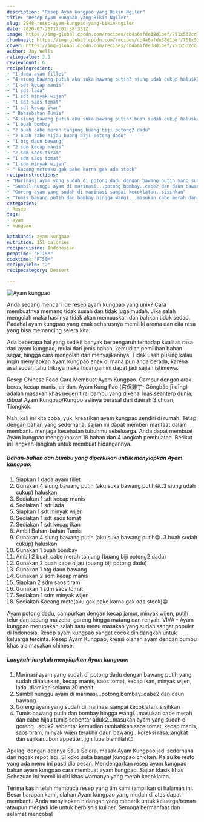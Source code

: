 ```yaml
---
description: "Resep Ayam kungpao yang Bikin Ngiler"
title: "Resep Ayam kungpao yang Bikin Ngiler"
slug: 2948-resep-ayam-kungpao-yang-bikin-ngiler
date: 2020-07-26T17:01:38.331Z
image: https://img-global.cpcdn.com/recipes/cb4a6afde38d1bef/751x532cq70/ayam-kungpao-foto-resep-utama.jpg
thumbnail: https://img-global.cpcdn.com/recipes/cb4a6afde38d1bef/751x532cq70/ayam-kungpao-foto-resep-utama.jpg
cover: https://img-global.cpcdn.com/recipes/cb4a6afde38d1bef/751x532cq70/ayam-kungpao-foto-resep-utama.jpg
author: Jay Wells
ratingvalue: 3.1
reviewcount: 6
recipeingredient:
- "1 dada ayam fillet"
- "4 siung bawang putih aku suka bawang putih3 siung udah cukup haluskan"
- "1 sdt kecap manis"
- "1 sdt lada"
- "1 sdt minyak wijen"
- "1 sdt saos tomat"
- "1 sdt kecap ikan"
- " Bahanbahan Tumis"
- "4 siung bawang putih aku suka bawang putih3 buah sudah cukup haluskan"
- "1 buah bombay"
- "2 buah cabe merah tanjung buang biji potong2 dadu"
- "2 buah cabe hijau buang biji potong dadu"
- "1 btg daun bawang"
- "2 sdm kecap manis"
- "2 sdm saos tiram"
- "1 sdm saos tomat"
- "1 sdm minyak wijen"
- " Kacang meteaku gak pake karna gak ada stock"
recipeinstructions:
- "Marinasi ayam yang sudah di potong dadu dengan bawang putih yang sudah dihaluskan, kecap manis, saos tomat, kecap ikan, minyak wijen, lada..diamkan selama 20 menit"
- "Sambil nunggu ayam di marinasi...potong bombay..cabe2 dan daun bawang"
- "Goreng ayam yang sudah di marinasi sampai kecoklatan..sisihkan"
- "Tumis bawang putih dan bombay hingga wangi...masukan cabe merah dan cabe hijau tumis sebentar aduk2...masukan ayam yang sudah di goreng...aduk2 sebentar kemudian tambahkan saos tomat, kecap manis, saos tiram, minyak wijen terakhir daun bawang...koreksi rasa..angkat dan sajikan...bon appetite...jgn lupa bismillah😊"
categories:
- Resep
tags:
- ayam
- kungpao

katakunci: ayam kungpao 
nutrition: 151 calories
recipecuisine: Indonesian
preptime: "PT15M"
cooktime: "PT50M"
recipeyield: "2"
recipecategory: Dessert

---
```



![Ayam kungpao](https://img-global.cpcdn.com/recipes/cb4a6afde38d1bef/751x532cq70/ayam-kungpao-foto-resep-utama.jpg)

Anda sedang mencari ide resep ayam kungpao yang unik? Cara membuatnya memang tidak susah dan tidak juga mudah. Jika salah mengolah maka hasilnya tidak akan memuaskan dan bahkan tidak sedap. Padahal ayam kungpao yang enak seharusnya memiliki aroma dan cita rasa yang bisa memancing selera kita.

Ada beberapa hal yang sedikit banyak berpengaruh terhadap kualitas rasa dari ayam kungpao, mulai dari jenis bahan, kemudian pemilihan bahan segar, hingga cara mengolah dan menyajikannya. Tidak usah pusing kalau ingin menyiapkan ayam kungpao enak di mana pun anda berada, karena asal sudah tahu triknya maka hidangan ini dapat jadi sajian istimewa.

Resep Chinese Food Cara Membuat Ayam Kungpao. Campur dengan arak beras, kecap manis, air dan. Ayam Kung Pao (宮保雞丁; Gōngbǎo jī dīng) adalah masakan khas negeri tirai bambu yang dikenal luas seantero dunia, dibuat Ayam Kungpao/Kungpo aslinya berasal dari daerah Sichuan, Tiongkok.


Nah, kali ini kita coba, yuk, kreasikan ayam kungpao sendiri di rumah. Tetap dengan bahan yang sederhana, sajian ini dapat memberi manfaat dalam membantu menjaga kesehatan tubuhmu sekeluarga. Anda dapat membuat Ayam kungpao menggunakan 18 bahan dan 4 langkah pembuatan. Berikut ini langkah-langkah untuk membuat hidangannya.

<!--inarticleads1-->

##### Bahan-bahan dan bumbu yang diperlukan untuk menyiapkan Ayam kungpao:

1. Siapkan 1 dada ayam fillet
1. Gunakan 4 siung bawang putih (aku suka bawang putih😁..3 siung udah cukup) haluskan
1. Sediakan 1 sdt kecap manis
1. Sediakan 1 sdt lada
1. Siapkan 1 sdt minyak wijen
1. Sediakan 1 sdt saos tomat
1. Sediakan 1 sdt kecap ikan
1. Ambil  Bahan-bahan Tumis
1. Gunakan 4 siung bawang putih (aku suka bawang putih😁..3 buah sudah cukup) haluskan
1. Gunakan 1 buah bombay
1. Ambil 2 buah cabe merah tanjung (buang biji potong2 dadu)
1. Gunakan 2 buah cabe hijau (buang biji potong dadu)
1. Gunakan 1 btg daun bawang
1. Gunakan 2 sdm kecap manis
1. Siapkan 2 sdm saos tiram
1. Gunakan 1 sdm saos tomat
1. Sediakan 1 sdm minyak wijen
1. Sediakan  Kacang mete(aku gak pake karna gak ada stock)😁


Ayam potong dadu, campurkan dengan kecap jamur, minyak wijen, putih telur dan tepung maizena, goreng hingga matang dan renyah. VIVA - Ayam kungpao merupakan salah satu menu masakan yang sudah sangat populer di Indonesia. Resep ayam kungpao sangat cocok dihidangkan untuk keluarga tercinta. Resep Ayam Kungpao, kreasi olahan ayam dengan bumbu khas ala masakan chinese. 

<!--inarticleads2-->

##### Langkah-langkah menyiapkan Ayam kungpao:

1. Marinasi ayam yang sudah di potong dadu dengan bawang putih yang sudah dihaluskan, kecap manis, saos tomat, kecap ikan, minyak wijen, lada..diamkan selama 20 menit
1. Sambil nunggu ayam di marinasi...potong bombay..cabe2 dan daun bawang
1. Goreng ayam yang sudah di marinasi sampai kecoklatan..sisihkan
1. Tumis bawang putih dan bombay hingga wangi...masukan cabe merah dan cabe hijau tumis sebentar aduk2...masukan ayam yang sudah di goreng...aduk2 sebentar kemudian tambahkan saos tomat, kecap manis, saos tiram, minyak wijen terakhir daun bawang...koreksi rasa..angkat dan sajikan...bon appetite...jgn lupa bismillah😊


Apalagi dengan adanya Saus Selera, masak Ayam Kungpao jadi sederhana dan nggak repot lagi. Si koko suka banget kungpao chicken. Kalau ke resto yang ada menu ini pasti dia pesan. Mendengarkan resep ayam kungpao bahan ayam kungpao cara membuat ayam kungpao. Sajian klasik khas Schezuan ini memiliki ciri khas warnanya yang merah kecoklatan. 

Terima kasih telah membaca resep yang tim kami tampilkan di halaman ini. Besar harapan kami, olahan Ayam kungpao yang mudah di atas dapat membantu Anda menyiapkan hidangan yang menarik untuk keluarga/teman ataupun menjadi ide untuk berbisnis kuliner. Semoga bermanfaat dan selamat mencoba!
